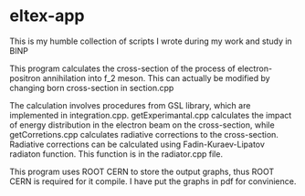 # eltex-app
This is my humble collection of scripts I wrote during my work and study in BINP

This program calculates the cross-section of the process of electron-positron annihilation into f_2 meson.
This can actually be modified by changing born cross-section in section.cpp

The calculation involves procedures from GSL library, which are implemented in integration.cpp. 
getExperimantal.cpp calculates the impact of energy distribution in the electron beam on the cross-section, while
getCorretions.cpp  calculates radiative corrections to the cross-section. Radiative corrections can be calculated using
Fadin-Kuraev-Lipatov radiaton function. This function is in the radiator.cpp file.

This program uses ROOT CERN to store the output graphs, thus ROOT CERN is required for it compile. I have put the graphs in
pdf for convinience.

